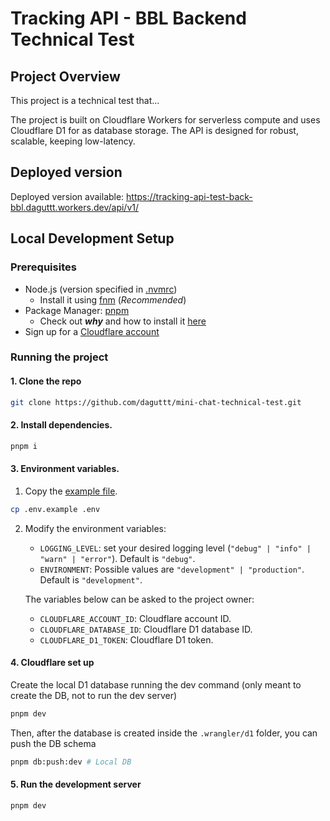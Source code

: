 # Tracking API - BBL Backend Technical Test

## Project Overview

This project is a technical test that...

The project is built on Cloudflare Workers for serverless compute and uses Cloudflare D1 for as database storage. The API is designed for robust, scalable, keeping low-latency.


## Deployed version

Deployed version available: https://tracking-api-test-back-bbl.daguttt.workers.dev/api/v1/

## Local Development Setup

### Prerequisites
- Node.js (version specified in [.nvmrc](./.nvmrc))
    - Install it using [fnm](https://github.com/Schniz/fnm) (*Recommended*)
- Package Manager: [pnpm](https://pnpm.io/es/installation)
    - Check out **_why_** and how to install it [here](https://gist.github.com/daguttt/89adeb45ef3cf6483c394e135ce6e9ec)
- Sign up for a [Cloudflare account](https://dash.cloudflare.com/sign-up/workers-and-pages)

### Running the project
#### 1. Clone the repo
```bash
git clone https://github.com/daguttt/mini-chat-technical-test.git
```

#### 2. Install dependencies.
```bash
pnpm i
```

#### 3. Environment variables.
1. Copy the [example file](./.env.example).
```bash
cp .env.example .env
```
    
2. Modify the environment variables:
    - `LOGGING_LEVEL`: set your desired logging level (`"debug" | "info" | "warn" | "error"`). Default is `"debug"`.
    - `ENVIRONMENT`: Possible values are `"development" | "production"`. Default is `"development"`.

    The variables below can be asked to the project owner:
    - `CLOUDFLARE_ACCOUNT_ID`: Cloudflare account ID.
    - `CLOUDFLARE_DATABASE_ID`: Cloudflare D1 database ID.
    - `CLOUDFLARE_D1_TOKEN`: Cloudflare D1 token.

   

#### 4. Cloudflare set up
Create the local D1 database running the dev command (only meant to create the DB, not to run the dev server)
```bash
pnpm dev
```

Then, after the database is created inside the `.wrangler/d1` folder, you can push the DB schema

```bash
pnpm db:push:dev # Local DB
```

#### 5. Run the development server
```bash
pnpm dev
```

